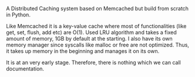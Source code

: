A Distributed Caching system based on Memcached but build from scratch in Python.

Like Memcached it is a key-value cache where most of functionalities (like get, set, flush, add etc) are O(1). Used LRU algorithm and takes a fixed amount of memory, 1GB by default at the starting. I also have its own memory manager since syscalls like malloc or free are not optimized. Thus, it takes up memory in the beginning and manages it on its own.

It is at an very early stage. Therefore, there is nothing which we can call documentation.